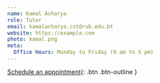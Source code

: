 ```yaml
---
name: Kamal Acharya
role: Tutor
email: kamalacharya.cst@rub.edu.bt
website: https://example.com
photo: kamal.png
meta:
  Office Hours: Monday to Friday (9 am to 5 pm)
---
```


[Schedule an appointment](#){: .btn .btn-outline }
